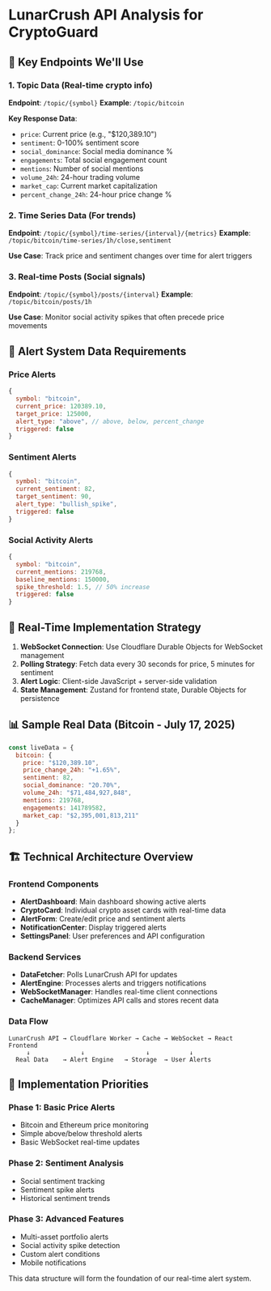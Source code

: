 # LunarCrush API Analysis for CryptoGuard

## 🎯 Key Endpoints We'll Use

### 1. Topic Data (Real-time crypto info)
**Endpoint**: `/topic/{symbol}`
**Example**: `/topic/bitcoin`

**Key Response Data**:
- `price`: Current price (e.g., "$120,389.10")
- `sentiment`: 0-100% sentiment score
- `social_dominance`: Social media dominance %
- `engagements`: Total social engagement count
- `mentions`: Number of social mentions
- `volume_24h`: 24-hour trading volume
- `market_cap`: Current market capitalization
- `percent_change_24h`: 24-hour price change %

### 2. Time Series Data (For trends)
**Endpoint**: `/topic/{symbol}/time-series/{interval}/{metrics}`
**Example**: `/topic/bitcoin/time-series/1h/close,sentiment`

**Use Case**: Track price and sentiment changes over time for alert triggers

### 3. Real-time Posts (Social signals)
**Endpoint**: `/topic/{symbol}/posts/{interval}`
**Example**: `/topic/bitcoin/posts/1h`

**Use Case**: Monitor social activity spikes that often precede price movements

## 🔔 Alert System Data Requirements

### Price Alerts
```javascript
{
  symbol: "bitcoin",
  current_price: 120389.10,
  target_price: 125000,
  alert_type: "above", // above, below, percent_change
  triggered: false
}
```

### Sentiment Alerts
```javascript
{
  symbol: "bitcoin",
  current_sentiment: 82,
  target_sentiment: 90,
  alert_type: "bullish_spike",
  triggered: false
}
```

### Social Activity Alerts
```javascript
{
  symbol: "bitcoin",
  current_mentions: 219768,
  baseline_mentions: 150000,
  spike_threshold: 1.5, // 50% increase
  triggered: false
}
```

## 🌊 Real-Time Implementation Strategy

1. **WebSocket Connection**: Use Cloudflare Durable Objects for WebSocket management
2. **Polling Strategy**: Fetch data every 30 seconds for price, 5 minutes for sentiment
3. **Alert Logic**: Client-side JavaScript + server-side validation
4. **State Management**: Zustand for frontend state, Durable Objects for persistence

## 📊 Sample Real Data (Bitcoin - July 17, 2025)

```javascript
const liveData = {
  bitcoin: {
    price: "$120,389.10",
    price_change_24h: "+1.65%",
    sentiment: 82,
    social_dominance: "20.70%",
    volume_24h: "$71,484,927,848",
    mentions: 219768,
    engagements: 141789582,
    market_cap: "$2,395,001,813,211"
  }
};
```

## 🏗️ Technical Architecture Overview

### Frontend Components
- **AlertDashboard**: Main dashboard showing active alerts
- **CryptoCard**: Individual crypto asset cards with real-time data
- **AlertForm**: Create/edit price and sentiment alerts
- **NotificationCenter**: Display triggered alerts
- **SettingsPanel**: User preferences and API configuration

### Backend Services
- **DataFetcher**: Polls LunarCrush API for updates
- **AlertEngine**: Processes alerts and triggers notifications
- **WebSocketManager**: Handles real-time client connections
- **CacheManager**: Optimizes API calls and stores recent data

### Data Flow
```
LunarCrush API → Cloudflare Worker → Cache → WebSocket → React Frontend
     ↓              ↓                 ↓           ↓
  Real Data    → Alert Engine   → Storage  → User Alerts
```

## 🔧 Implementation Priorities

### Phase 1: Basic Price Alerts
- Bitcoin and Ethereum price monitoring
- Simple above/below threshold alerts
- Basic WebSocket real-time updates

### Phase 2: Sentiment Analysis
- Social sentiment tracking
- Sentiment spike alerts
- Historical sentiment trends

### Phase 3: Advanced Features
- Multi-asset portfolio alerts
- Social activity spike detection
- Custom alert conditions
- Mobile notifications

This data structure will form the foundation of our real-time alert system.
